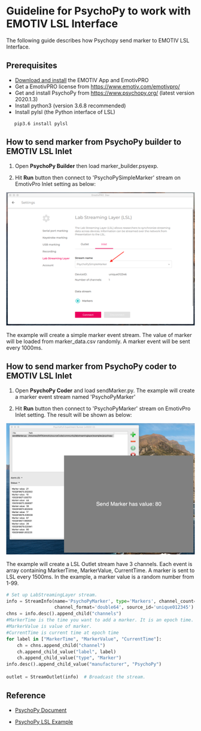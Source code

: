 # Guideline for PsychoPy to work with EMOTIV LSL Interface

The following guide describes how Psychopy send marker to EMOTIV LSL Interface.

## Prerequisites
* [Download and install](https://www.emotiv.com/developer/) the EMOTIV App and EmotivPRO
* Get a EmotivPRO license from https://www.emotiv.com/emotivpro/
* Get and install PsychoPy from https://www.psychopy.org/ (latest version 2020.1.3)
* Install python3 (version 3.6.8 recommended)
* Install pylsl (the Python interface of LSL) 
```
   pip3.6 install pylsl
```

## How to send marker from PsychoPy builder to EMOTIV LSL Inlet

1. Open **PsychoPy Builder** then load marker_builder.psyexp.

2. Hit **Run** button then connect to 'PsychoPySimpleMarker' stream on EmotivPro Inlet setting as below:
<p align="center">
  <img src="https://github.com/Emotiv/labstreaminglayer/blob/emotiv-lsl/docs/images/psychopy_builder_inlet_config.png">
</p>

The example will create a simple marker event stream. The value of marker will be loaded from marker_data.csv randomly. A marker event will be sent every 1000ms.


## How to send marker from PsychoPy coder to EMOTIV LSL Inlet
1. Open **PsychoPy Coder** and load sendMarker.py. The example will create a marker event stream named 'PsychoPyMarker'

2. Hit **Run** button then connect to 'PsychoPyMarker' stream on EmotivPro Inlet setting. The result will be shown as below:
<p align="center">
  <img src="https://github.com/Emotiv/labstreaminglayer/blob/emotiv-lsl/docs/images/sendmarker_PsychoPyCoder.png">
</p>

The example will create a LSL Outlet stream have 3 channels. Each event is array containing MarkerTime, MarkerValue, CurrentTime. A marker is sent to LSL every 1500ms.
In the example, a marker value is a random number from 1-99.
```python
# Set up LabStreamingLayer stream.
info = StreamInfo(name='PsychoPyMarker', type='Markers', channel_count=3,
                  channel_format='double64', source_id='unique012345')
chns = info.desc().append_child("channels")
#MarkerTime is the time you want to add a marker. It is an epoch time.
#MarkerValue is value of marker.
#CurrentTime is current time at epoch time
for label in ["MarkerTime", "MarkerValue", "CurrentTime"]:
    ch = chns.append_child("channel")
    ch.append_child_value("label", label)
    ch.append_child_value("type", "Marker")
info.desc().append_child_value("manufacturer", "PsychoPy")

outlet = StreamOutlet(info)  # Broadcast the stream.
```

## Reference

* [PsychoPy Document](https://www.psychopy.org/documentation.html)

* [PsychoPy LSL Example](https://github.com/kaczmarj/psychopy-lsl)

